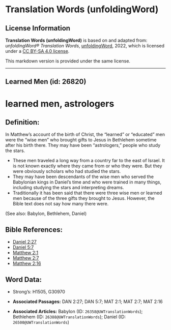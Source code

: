 # Translation Words (unfoldingWord)

## License Information

**Translation Words (unfoldingWord)** is based on and adapted from: _unfoldingWord® Translation Words_, [unfoldingWord](https://unfoldingword.org/utw), 2022, which is licensed under a [CC BY-SA 4.0 license](https://creativecommons.org/licenses/by-sa/4.0/legalcode.en).

This markdown version is provided under the same license.



--------------------------------

## Learned Men (id: 26820)

learned men, astrologers
========================

Definition:
-----------

In Matthew’s account of the birth of Christ, the “learned” or “educated” men were the “wise men” who brought gifts to Jesus in Bethlehem sometime after his birth there. They may have been “astrologers,” people who study the stars.

* These men traveled a long way from a country far to the east of Israel. It is not known exactly where they came from or who they were. But they were obviously scholars who had studied the stars.
* They may have been descendants of the wise men who served the Babylonian kings in Daniel’s time and who were trained in many things, including studying the stars and interpreting dreams.
* Traditionally it has been said that there were three wise men or learned men because of the three gifts they brought to Jesus. However, the Bible text does not say how many there were.

(See also: Babylon, Bethlehem, Daniel)

Bible References:
-----------------

* [Daniel 2:27](https://ref.ly/Dan2:27)
* [Daniel 5:7](https://ref.ly/Dan5:7)
* [Matthew 2:1](https://ref.ly/Matt2:1)
* [Matthew 2:7](https://ref.ly/Matt2:7)
* [Matthew 2:16](https://ref.ly/Matt2:16)

Word Data:
----------

* Strong’s: H1505, G30970

* **Associated Passages:** DAN 2:27; DAN 5:7; MAT 2:1; MAT 2:7; MAT 2:16
* **Associated Articles:** Babylon (ID: `26358@UWTranslationWords`); Bethlehem (ID: `26388@UWTranslationWords`); Daniel (ID: `26500@UWTranslationWords`)

